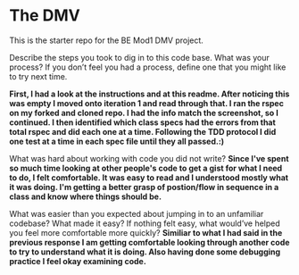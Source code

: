 # The DMV

This is the starter repo for the BE Mod1 DMV project.

Describe the steps you took to dig in to this code base. What was your process? If you don’t feel you had a process, define one that you might like to try next time.

**First, I had a look at the instructions and at this readme.  After noticing this was empty I moved onto iteration 1 and read through that.  I ran the rspec on my forked and cloned repo. I had the info match the screenshot, so I continued.  I then identified which class specs had the errors from that total rspec and did each one at a time.  Following the TDD protocol I did one test at a time in each spec file until they all passed.:)**

What was hard about working with code you did not write?
**Since I've spent so much time looking at other people's code to get a gist for what I need to do, I felt comfortable.  It was easy to read and I understood mostly what it was doing.  I'm getting a better grasp of postion/flow in sequence in a class and know where things should be.**

What was easier than you expected about jumping in to an unfamiliar codebase? What made it easy? If nothing felt easy, what would’ve helped you feel more comfortable more quickly?
**Similiar to what I had said in the previous response I am getting comfortable looking through another code to try to understand what it is doing. Also having done some debugging practice I feel okay examining code.**